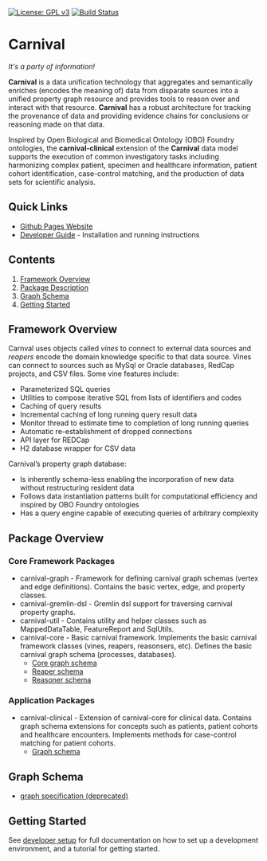 [![License: GPL v3](https://img.shields.io/badge/License-GPL%20v3-blue.svg)](https://github.com/pennbiobank/pennai/carnival-public/master/LICENSE)
[![Build Status](https://travis-ci.org/pmbb-ibi/carnival.svg?branch=master)](https://travis-ci.org/pmbb-ibi/carnival)
# Carnival

*It's a party of information!*


**Carnival** is a data unification technology that aggregates and semantically enriches (encodes the meaning of) data from disparate sources into a unified property graph resource and provides tools to reason over and interact with that resource.  **Carnival** has a robust architecture for tracking the provenance of data and providing evidence chains for conclusions or reasoning made on that data.  

Inspired by Open Biological and Biomedical Ontology (OBO) Foundry ontologies, the **carnival-clinical** extension of the **Carnival** data model supports the execution of common investigatory tasks including harmonizing complex patient, specimen and healthcare information, patient cohort identification, case-control matching, and the production of data sets for scientific analysis.


## Quick Links

* [Github Pages Website](https://pmbb-ibi.github.io/carnival/)
* [Developer Guide](https://pmbb-ibi.github.io/carnival/#DeveloperSetup) - Installation and running instructions


## Contents

1. [Framework Overview](#overview)
1. [Package Description](#package-overview)
1. [Graph Schema](#graph-schema)
1. [Getting Started](#getting-started)

<a name="overview"></a>
## Framework Overview
Carnval uses objects called *vines* to connect to external data sources and *reapers* encode the domain knowledge specific to that data source.  Vines can connect to sources such as MySql or Oracle databases, RedCap projects, and CSV files.  Some vine features include:

* Parameterized SQL queries
* Utilities to compose iterative SQL from lists of identifiers and codes
* Caching of query results
* Incremental caching of long running query result data
* Monitor thread to estimate time to completion of long running queries
* Automatic re-establishment of dropped connections
* API layer for REDCap
* H2 database wrapper for CSV data

Carnival’s property graph database:

* Is inherently schema-less enabling the incorporation of new data without restructuring resident data
* Follows data instantiation patterns built for computational efficiency and inspired by OBO Foundry ontologies
* Has a query engine capable of executing queries of arbitrary complexity

<a name="package-overview"></a>
## Package Overview
### Core Framework Packages
* carnival-graph - Framework for defining carnival graph schemas (vertex and edge definitions).  Contains the basic vertex, edge, and property classes.
* carnival-gremlin-dsl - Gremlin dsl support for traversing carnival property graphs.
* carnival-util - Contains utility and helper classes such as MappedDataTable, FeatureReport and SqlUtils.
* carnival-core	- Basic carnival framework.  Implements the basic carnival framework classes (vines, reapers, reasonsers, etc).  Defines the basic carnival graph schema (processes, databases).
	- [Core graph schema](https://github.com/pmbb-ibi/carnival/blob/master/app/carnival-core/src/main/groovy/carnival/core/graph/Core.groovy)
	- [Reaper schema](https://github.com/pmbb-ibi/carnival/blob/master/app/carnival-core/src/main/groovy/carnival/core/graph/Reaper.groovy)
	- [Reasoner schema](https://github.com/pmbb-ibi/carnival/blob/master/app/carnival-core/src/main/groovy/carnival/core/graph/Reasoner.groovy)

### Application Packages
* carnival-clinical - Extension of carnival-core for clinical data.  Contains graph schema extensions for concepts such as patients, patient cohorts and healthcare encounters. Implements methods for case-control matching for patient cohorts. 
	- [Graph schema](https://github.com/pmbb-ibi/carnival/blob/master/app/carnival-clinical/src/main/groovy/carnival/clinical/graph/Clinical.groovy)

<a name="graph-schema"></a>
## Graph Schema
* [graph specification (deprecated)](app/carnival-core/doc/graph.md)
  
 <a name="getting-started"></a>
## Getting Started
See [developer setup](https://pmbb-ibi.github.io/carnival/#DeveloperSetup) for full documentation on how to set up a development environment, and a tutorial for getting started.
